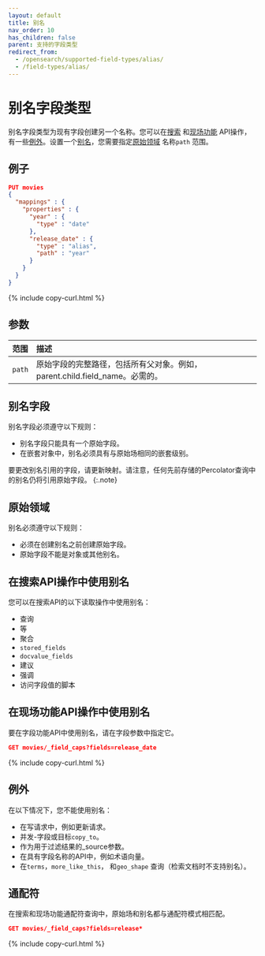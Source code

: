 ```yaml
---
layout: default
title: 别名
nav_order: 10
has_children: false
parent: 支持的字段类型
redirect_from:
  - /opensearch/supported-field-types/alias/
  - /field-types/alias/
---
```


# 别名字段类型

别名字段类型为现有字段创建另一个名称。您可以在[搜索](#using-aliases-in-search-api-operations) 和[现场功能](#using-aliases-in-field-capabilities-api-operations) API操作，有一些[例外](#exceptions)。设置一个[别名](#alias-field)，您需要指定[原始领域](#original-field) 名称`path` 范围。

## 例子

```json
PUT movies 
{
  "mappings" : {
    "properties" : {
      "year" : {
        "type" : "date"
      },
      "release_date" : {
        "type" : "alias",
        "path" : "year"
      }
    }
  }
}
```
{% include copy-curl.html %}

## 参数

范围| 描述
:--- | :--- 
`path` | 原始字段的完整路径，包括所有父对象。例如，parent.child.field_name。必需的。

## 别名字段

别名字段必须遵守以下规则：

- 别名字段只能具有一个原始字段。
- 在嵌套对象中，别名必须具有与原始场相同的嵌套级别。

要更改别名引用的字段，请更新映射。请注意，任何先前存储的Percolator查询中的别名仍将引用原始字段。
{:.note}

## 原始领域

别名必须遵守以下规则：
- 必须在创建别名之前创建原始字段。
- 原始字段不能是对象或其他别名。

## 在搜索API操作中使用别名

您可以在搜索API的以下读取操作中使用别名：
- 查询
- 等
- 聚合
- `stored_fields`
- `docvalue_fields`
- 建议
- 强调
- 访问字段值的脚本

## 在现场功能API操作中使用别名

要在字段功能API中使用别名，请在字段参数中指定它。

```json
GET movies/_field_caps?fields=release_date
```
{% include copy-curl.html %}

## 例外

在以下情况下，您不能使用别名：
- 在写请求中，例如更新请求。
- 并发-字段或目标`copy_to`。
- 作为用于过滤结果的_source参数。
- 在具有字段名称的API中，例如术语向量。
- 在`terms`，`more_like_this`， 和`geo_shape` 查询（检索文档时不支持别名）。

## 通配符

在搜索和现场功能通配符查询中，原始场和别名都与通配符模式相匹配。

```json
GET movies/_field_caps?fields=release*
```
{% include copy-curl.html %}

